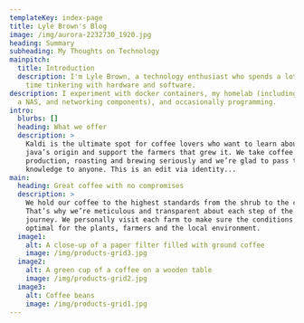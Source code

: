 ```yaml
---
templateKey: index-page
title: Lyle Brown's Blog
image: /img/aurora-2232730_1920.jpg
heading: Summary
subheading: My Thoughts on Technology
mainpitch:
  title: Introduction
  description: I'm Lyle Brown, a technology enthusiast who spends a lot of free
    time tinkering with hardware and software.
description: I experiment with docker containers, my homelab (including servers,
  a NAS, and networking components), and occasionally programming.
intro:
  blurbs: []
  heading: What we offer
  description: >
    Kaldi is the ultimate spot for coffee lovers who want to learn about their
    java’s origin and support the farmers that grew it. We take coffee
    production, roasting and brewing seriously and we’re glad to pass that
    knowledge to anyone. This is an edit via identity...
main:
  heading: Great coffee with no compromises
  description: >
    We hold our coffee to the highest standards from the shrub to the cup.
    That’s why we’re meticulous and transparent about each step of the coffee’s
    journey. We personally visit each farm to make sure the conditions are
    optimal for the plants, farmers and the local environment.
  image1:
    alt: A close-up of a paper filter filled with ground coffee
    image: /img/products-grid3.jpg
  image2:
    alt: A green cup of a coffee on a wooden table
    image: /img/products-grid2.jpg
  image3:
    alt: Coffee beans
    image: /img/products-grid1.jpg
---
```

